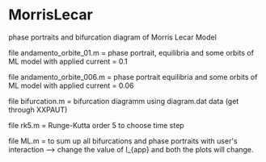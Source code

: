 # MorrisLecar
phase portraits and bifurcation diagram of Morris Lecar Model

file andamento_orbite_01.m = phase portrait, equilibria and some orbits of ML model with applied current = 0.1

file andamento_orbite_006.m = phase portrait equilibria and some orbits of ML model with applied current = 0.06

file bifurcation.m = bifurcation diagramm using diagram.dat data (get through XXPAUT)

file rk5.m = Runge-Kutta order 5 to choose time step

file ML.m = to sum up all bifurcations and phase portraits with user's interaction --> change the value of I_{app} and both the plots will change.
